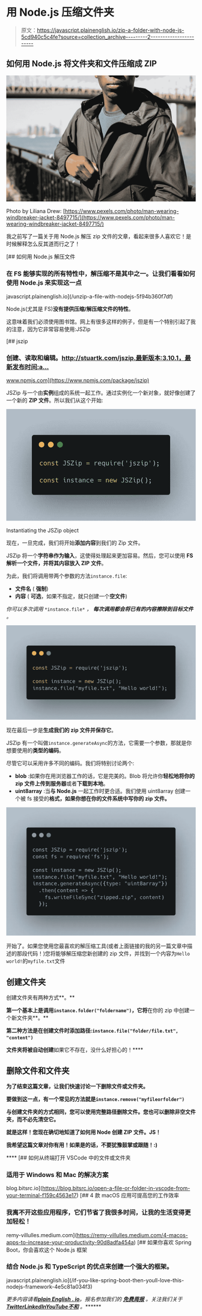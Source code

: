 # 用 Node.js 压缩文件夹

> 原文：<https://javascript.plainenglish.io/zip-a-folder-with-node-js-5cd940c5c4fe?source=collection_archive---------2----------------------->

## 如何用 Node.js 将文件夹和文件压缩成 ZIP

![](img/baee60a17fee3b4d571a1a79e1dc9153.png)

Photo by Liliana Drew: [https://www.pexels.com/photo/man-wearing-windbreaker-jacket-8497715/](https://www.pexels.com/photo/man-wearing-windbreaker-jacket-8497715/)

我之前写了一篇关于用 Node.js 解压 zip 文件的文章，看起来很多人喜欢它！是时候解释怎么反其道而行之了！

[](/unzip-a-file-with-nodejs-5f94b360f7df) [## 如何用 Node.js 解压文件

### 在 FS 能够实现的所有特性中，解压缩不是其中之一。让我们看看如何使用 Node.js 来实现这一点

javascript.plainenglish.io](/unzip-a-file-with-nodejs-5f94b360f7df) 

Node.js(尤其是 FS)**没有提供压缩/解压缩文件的特性**。

这意味着我们必须使用图书馆。网上有很多这样的例子，但是有一个特别引起了我的注意，因为它非常容易使用:JSZip

[](https://www.npmjs.com/package/jszip) [## jszip

### 创建、读取和编辑。http://stuartk.com/jszip.最新版本:3.10.1，最新发布时间:a…

www.npmjs.com](https://www.npmjs.com/package/jszip) 

JSZip 与一个由**实例**组成的系统一起工作。通过实例化一个新对象，就好像创建了一个新的 **ZIP 文件**。所以我们从这个开始:

![](img/a3c634696412f1f5f50595ae9252d03c.png)

Instantiating the JSZip object

现在，一旦完成，我们将开始**添加内容**到我们的 Zip 文件。

JSZip 将一个**字符串作为输入**，这使得处理起来更加容易。然后，您可以使用 **FS 解析一个文件，并将其内容放入 ZIP 文件**。

为此，我们将调用带两个参数的方法`instance.file`:

*   **文件名** ( **强制**)
*   **内容** ( **可选**，如果不指定，就只创建一个**空文件**)

*你可以多次调用* `*instance.file*` *，* ***每次调用都会将已有的内容擦除到目标文件*** *。*

![](img/5c0fb7c8bfaae47fba191515afd557cd.png)

现在最后一步是**生成我们的 zip 文件并保存它**。

JSZip 有一个叫做`instance.generateAsync`的方法，它需要一个参数，那就是你想要使用的**类型的编码**。

尽管它可以采用许多不同的编码。我们将特别讨论两个:

*   **blob** :如果你在用浏览器工作的话，它是完美的。Blob 将允许你**轻松地将你的 zip 文件上传到服务器**或者**下载到本地**。
*   **uint8array** :当**与 Node.js** 一起工作时更合适。我们使用 uint8array 创建一个被 fs 接受的**格式，如果你想在你的文件系统中写你的 zip 文件。**

![](img/0ff466e41a3b4d2257666c75d1ef07ab.png)

开始了。如果您使用您最喜欢的解压缩工具(或者上面链接的我的另一篇文章中描述的那段代码！)您将能够解压缩您新创建的 zip 文件，并找到一个内容为`Hello world!`的`myfile.txt`文件

## 创建文件夹

创建文件夹有两种方式**。**

**第一个基本上是调用`instance.folder("foldername")`，它将**在你的 zip 中创建一个新文件夹**。**

**第二种方法是在创建文件时添加路径:`instance.file("folder/file.txt", "content")`**

**文件夹将被自动创建**如果它不存在，没什么好担心的！****

## ****删除文件和文件夹****

****为了结束这篇文章，让我们快速讨论一下**删除文件或文件夹**。****

****要做到这一点，有一个常见的方法就是`instance.remove("myfileorfolder")`****

****与创建文件夹的方式相同，您可以使用**完整路径删除文件**。您也可以删除非空文件夹，而不必先清空它。****

****就是这样！您现在确切地知道了如何用 Node 创建 ZIP 文件。JS！****

****我希望这篇文章对你有用！如果是的话，不要犹豫鼓掌或跟随！:)****

****[](https://blog.bitsrc.io/open-a-file-or-folder-in-vscode-from-your-terminal-f159c4563e17) [## 如何从终端打开 VSCode 中的文件或文件夹

### 适用于 Windows 和 Mac 的解决方案

blog.bitsrc.io](https://blog.bitsrc.io/open-a-file-or-folder-in-vscode-from-your-terminal-f159c4563e17) [](https://remy-villulles.medium.com/4-macos-apps-to-increase-your-productivity-90d8adfa454a) [## 4 款 macOS 应用可提高您的工作效率

### 我离不开这些应用程序，它们节省了我很多时间，让我的生活变得更加轻松！

remy-villulles.medium.com](https://remy-villulles.medium.com/4-macos-apps-to-increase-your-productivity-90d8adfa454a) [](/if-you-like-spring-boot-then-youll-love-this-nodejs-framework-4e5c81a034f3) [## 如果你喜欢 Spring Boot，你会喜欢这个 Node.js 框架

### 结合 Node.js 和 TypeScript 的优点来创建一个强大的框架。

javascript.plainenglish.io](/if-you-like-spring-boot-then-youll-love-this-nodejs-framework-4e5c81a034f3) 

*更多内容请看*[***plain English . io***](https://plainenglish.io/)*。报名参加我们的* [***免费周报***](http://newsletter.plainenglish.io/) *。关注我们关于*[***Twitter***](https://twitter.com/inPlainEngHQ)[***LinkedIn***](https://www.linkedin.com/company/inplainenglish/)*[***YouTube***](https://www.youtube.com/channel/UCtipWUghju290NWcn8jhyAw)*[***不和***](https://discord.gg/GtDtUAvyhW) *。*******